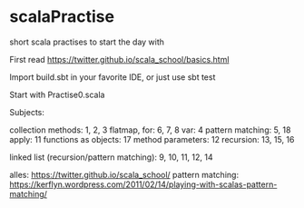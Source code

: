 # scalaPractise
short scala practises to start the day with

First read https://twitter.github.io/scala_school/basics.html

Import build.sbt in your favorite IDE, or just use sbt test

Start with Practise0.scala



Subjects:

collection methods: 1, 2, 3
flatmap, for: 6, 7, 8
var: 4
pattern matching: 5, 18
apply: 11
functions as objects: 17
method parameters: 12
recursion: 13, 15, 16

linked list (recursion/pattern matching): 9, 10, 11, 12, 14





alles: https://twitter.github.io/scala_school/
pattern matching: https://kerflyn.wordpress.com/2011/02/14/playing-with-scalas-pattern-matching/

